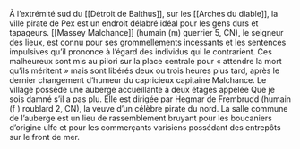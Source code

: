 À l’extrémité sud du [[Détroit de Balthus]], sur les [[Arches du diable]], la ville pirate de Pex est un endroit délabré idéal pour les gens durs et tapageurs. [[Massey Malchance]] (humain (m) guerrier 5, CN), le seigneur des lieux, est connu pour ses grommellements incessants et les sentences impulsives qu’il prononce à l’égard des individus qui le contrarient. Ces malheureux sont mis au pilori sur la place centrale pour « attendre la mort qu’ils méritent » mais sont libérés deux ou trois heures plus tard, après le dernier changement d’humeur du capricieux capitaine Malchance. Le village possède une auberge accueillante à deux étages appelée Que je sois damné s’il a pas plu. Elle est dirigée par Hegmar de Frembrudd (humain (f ) roublard 2, CN), la veuve d’un célèbre pirate du nord. La salle commune de l’auberge est un lieu de rassemblement bruyant pour les boucaniers d’origine ulfe et pour les commerçants varisiens possédant des entrepôts sur le front de mer.